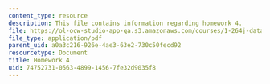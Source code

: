 ```yaml
---
content_type: resource
description: This file contains information regarding homework 4.
file: https://ol-ocw-studio-app-qa.s3.amazonaws.com/courses/1-264j-database-internet-and-systems-integration-technologies-fall-2013/747527310563489914567fe32d9035f8_MIT1_264JF13_HW4.pdf
file_type: application/pdf
parent_uid: a0a3c216-926e-4ae3-63e2-730c50fecd92
resourcetype: Document
title: Homework 4
uid: 74752731-0563-4899-1456-7fe32d9035f8
---
```

